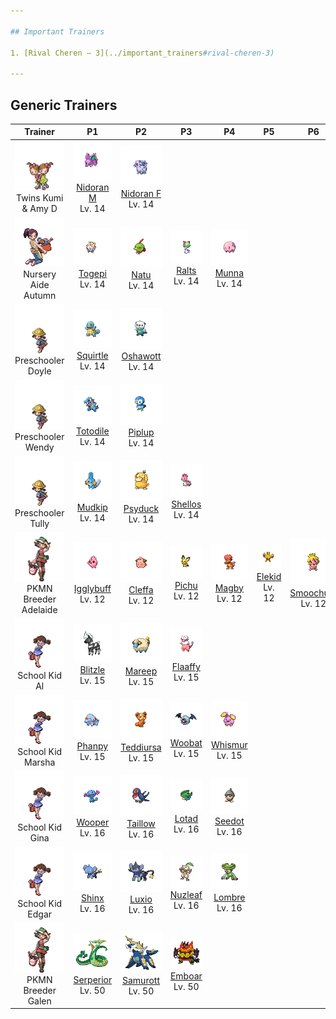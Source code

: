 ```yaml
---

## Important Trainers

1. [Rival Cheren – 3](../important_trainers#rival-cheren-3)

---
```


## Generic Trainers</h3>

| Trainer | P1 | P2 | P3 | P4 | P5 | P6 |
|:-------:|:--:|:--:|:--:|:--:|:--:|:--:|
| ![Twins Kumi & Amy D](../../assets/trainers/twins.png)<br>Twins Kumi & Amy D | ![Nidoran M](../../assets/sprites/nidoran-m/front.png)<br>[Nidoran M](../../pokemon/nidoran-m.wild_md/)<br>Lv. 14 | ![Nidoran F](../../assets/sprites/nidoran-f/front.png)<br>[Nidoran F](../../pokemon/nidoran-f.wild_md/)<br>Lv. 14 |
| ![Nursery Aide Autumn](../../assets/trainers/nursery_aide.png)<br>Nursery Aide Autumn | ![Togepi](../../assets/sprites/togepi/front.png)<br>[Togepi](../../pokemon/togepi.wild_md/)<br>Lv. 14 | ![Natu](../../assets/sprites/natu/front.png)<br>[Natu](../../pokemon/natu.wild_md/)<br>Lv. 14 | ![Ralts](../../assets/sprites/ralts/front.png)<br>[Ralts](../../pokemon/ralts.wild_md/)<br>Lv. 14 | ![Munna](../../assets/sprites/munna/front.png)<br>[Munna](../../pokemon/munna.wild_md/)<br>Lv. 14 |
| ![Preschooler Doyle](../../assets/trainers/preschooler.png)<br>Preschooler Doyle | ![Squirtle](../../assets/sprites/squirtle/front.png)<br>[Squirtle](../../pokemon/squirtle.wild_md/)<br>Lv. 14 | ![Oshawott](../../assets/sprites/oshawott/front.png)<br>[Oshawott](../../pokemon/oshawott.wild_md/)<br>Lv. 14 |
| ![Preschooler Wendy](../../assets/trainers/preschooler.png)<br>Preschooler Wendy | ![Totodile](../../assets/sprites/totodile/front.png)<br>[Totodile](../../pokemon/totodile.wild_md/)<br>Lv. 14 | ![Piplup](../../assets/sprites/piplup/front.png)<br>[Piplup](../../pokemon/piplup.wild_md/)<br>Lv. 14 |
| ![Preschooler Tully](../../assets/trainers/preschooler.png)<br>Preschooler Tully | ![Mudkip](../../assets/sprites/mudkip/front.png)<br>[Mudkip](../../pokemon/mudkip.wild_md/)<br>Lv. 14 | ![Psyduck](../../assets/sprites/psyduck/front.png)<br>[Psyduck](../../pokemon/psyduck.wild_md/)<br>Lv. 14 | ![Shellos](../../assets/sprites/shellos/front.png)<br>[Shellos](../../pokemon/shellos.wild_md/)<br>Lv. 14 |
| ![PKMN Breeder Adelaide](../../assets/trainers/pkmn_breeder.png)<br>PKMN Breeder Adelaide | ![Igglybuff](../../assets/sprites/igglybuff/front.png)<br>[Igglybuff](../../pokemon/igglybuff.wild_md/)<br>Lv. 12 | ![Cleffa](../../assets/sprites/cleffa/front.png)<br>[Cleffa](../../pokemon/cleffa.wild_md/)<br>Lv. 12 | ![Pichu](../../assets/sprites/pichu/front.png)<br>[Pichu](../../pokemon/pichu.wild_md/)<br>Lv. 12 | ![Magby](../../assets/sprites/magby/front.png)<br>[Magby](../../pokemon/magby.wild_md/)<br>Lv. 12 | ![Elekid](../../assets/sprites/elekid/front.png)<br>[Elekid](../../pokemon/elekid.wild_md/)<br>Lv. 12 | ![Smoochum](../../assets/sprites/smoochum/front.png)<br>[Smoochum](../../pokemon/smoochum.wild_md/)<br>Lv. 12 |
| ![School Kid Al](../../assets/trainers/school_kid.png)<br>School Kid Al | ![Blitzle](../../assets/sprites/blitzle/front.png)<br>[Blitzle](../../pokemon/blitzle.wild_md/)<br>Lv. 15 | ![Mareep](../../assets/sprites/mareep/front.png)<br>[Mareep](../../pokemon/mareep.wild_md/)<br>Lv. 15 | ![Flaaffy](../../assets/sprites/flaaffy/front.png)<br>[Flaaffy](../../pokemon/flaaffy.wild_md/)<br>Lv. 15 |
| ![School Kid Marsha](../../assets/trainers/school_kid.png)<br>School Kid Marsha | ![Phanpy](../../assets/sprites/phanpy/front.png)<br>[Phanpy](../../pokemon/phanpy.wild_md/)<br>Lv. 15 | ![Teddiursa](../../assets/sprites/teddiursa/front.png)<br>[Teddiursa](../../pokemon/teddiursa.wild_md/)<br>Lv. 15 | ![Woobat](../../assets/sprites/woobat/front.png)<br>[Woobat](../../pokemon/woobat.wild_md/)<br>Lv. 15 | ![Whismur](../../assets/sprites/whismur/front.png)<br>[Whismur](../../pokemon/whismur.wild_md/)<br>Lv. 15 |
| ![School Kid Gina](../../assets/trainers/school_kid.png)<br>School Kid Gina | ![Wooper](../../assets/sprites/wooper/front.png)<br>[Wooper](../../pokemon/wooper.wild_md/)<br>Lv. 16 | ![Taillow](../../assets/sprites/taillow/front.png)<br>[Taillow](../../pokemon/taillow.wild_md/)<br>Lv. 16 | ![Lotad](../../assets/sprites/lotad/front.png)<br>[Lotad](../../pokemon/lotad.wild_md/)<br>Lv. 16 | ![Seedot](../../assets/sprites/seedot/front.png)<br>[Seedot](../../pokemon/seedot.wild_md/)<br>Lv. 16 |
| ![School Kid Edgar](../../assets/trainers/school_kid.png)<br>School Kid Edgar | ![Shinx](../../assets/sprites/shinx/front.png)<br>[Shinx](../../pokemon/shinx.wild_md/)<br>Lv. 16 | ![Luxio](../../assets/sprites/luxio/front.png)<br>[Luxio](../../pokemon/luxio.wild_md/)<br>Lv. 16 | ![Nuzleaf](../../assets/sprites/nuzleaf/front.png)<br>[Nuzleaf](../../pokemon/nuzleaf.wild_md/)<br>Lv. 16 | ![Lombre](../../assets/sprites/lombre/front.png)<br>[Lombre](../../pokemon/lombre.wild_md/)<br>Lv. 16 |
| ![PKMN Breeder Galen](../../assets/trainers/pkmn_breeder.png)<br>PKMN Breeder Galen | ![Serperior](../../assets/sprites/serperior/front.png)<br>[Serperior](../../pokemon/serperior.wild_md/)<br>Lv. 50 | ![Samurott](../../assets/sprites/samurott/front.png)<br>[Samurott](../../pokemon/samurott.wild_md/)<br>Lv. 50 | ![Emboar](../../assets/sprites/emboar/front.png)<br>[Emboar](../../pokemon/emboar.wild_md/)<br>Lv. 50 |

